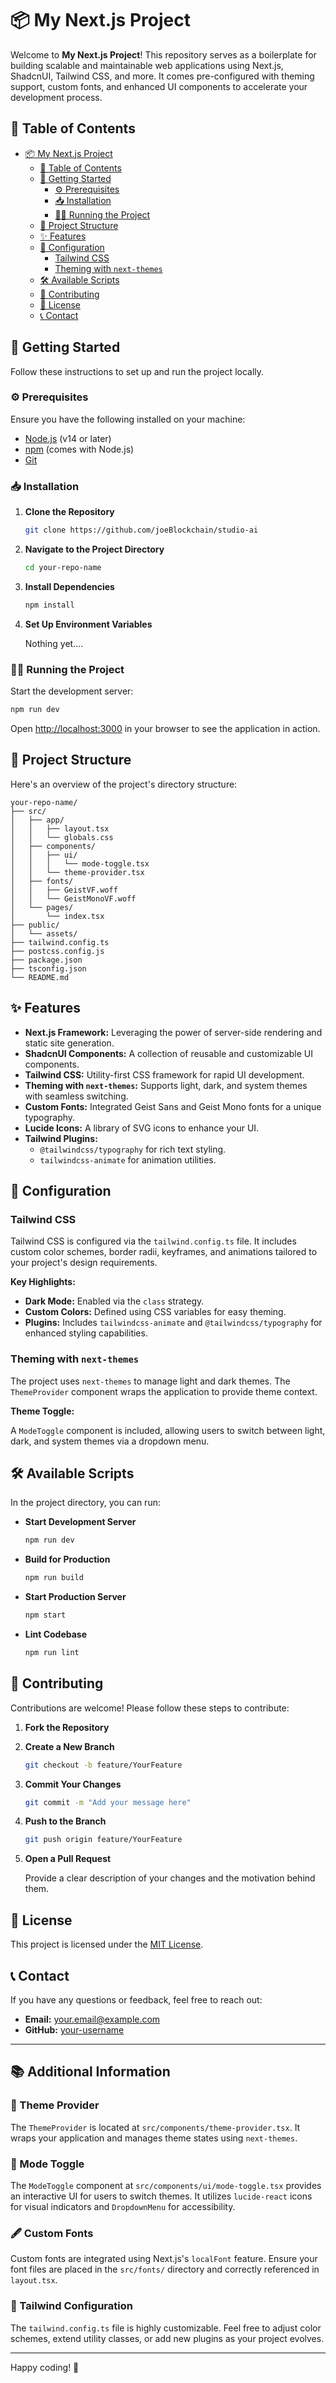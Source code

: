 # 📦 My Next.js Project

Welcome to **My Next.js Project**! This repository serves as a boilerplate for building scalable and maintainable web applications using Next.js, ShadcnUI, Tailwind CSS, and more. It comes pre-configured with theming support, custom fonts, and enhanced UI components to accelerate your development process.

## 📖 Table of Contents

- [📦 My Next.js Project](#-my-nextjs-project)
  - [📖 Table of Contents](#-table-of-contents)
  - [🚀 Getting Started](#-getting-started)
    - [⚙️ Prerequisites](#️-prerequisites)
    - [📥 Installation](#-installation)
    - [🧑‍💻 Running the Project](#‍-running-the-project)
  - [📂 Project Structure](#-project-structure)
  - [✨ Features](#-features)
  - [🔧 Configuration](#-configuration)
    - [Tailwind CSS](#tailwind-css)
    - [Theming with `next-themes`](#theming-with-next-themes)
  - [🛠️ Available Scripts](#️-available-scripts)
  - [🤝 Contributing](#-contributing)
  - [📜 License](#-license)
  - [📞 Contact](#-contact)

## 🚀 Getting Started

Follow these instructions to set up and run the project locally.

### ⚙️ Prerequisites

Ensure you have the following installed on your machine:

- [Node.js](https://nodejs.org/en/) (v14 or later)
- [npm](https://www.npmjs.com/) (comes with Node.js)
- [Git](https://git-scm.com/)

### 📥 Installation

1. **Clone the Repository**

   ```bash
   git clone https://github.com/joeBlockchain/studio-ai
   ```

2. **Navigate to the Project Directory**

   ```bash
   cd your-repo-name
   ```

3. **Install Dependencies**

   ```bash
   npm install
   ```

4. **Set Up Environment Variables**

   Nothing yet....


### 🧑‍💻 Running the Project

Start the development server:

```bash
npm run dev
```

Open [http://localhost:3000](http://localhost:3000) in your browser to see the application in action.

## 📂 Project Structure

Here's an overview of the project's directory structure:

```
your-repo-name/
├── src/
│   ├── app/
│   │   ├── layout.tsx
│   │   └── globals.css
│   ├── components/
│   │   ├── ui/
│   │   │   └── mode-toggle.tsx
│   │   └── theme-provider.tsx
│   ├── fonts/
│   │   ├── GeistVF.woff
│   │   └── GeistMonoVF.woff
│   └── pages/
│       └── index.tsx
├── public/
│   └── assets/
├── tailwind.config.ts
├── postcss.config.js
├── package.json
├── tsconfig.json
└── README.md
```

## ✨ Features

- **Next.js Framework:** Leveraging the power of server-side rendering and static site generation.
- **ShadcnUI Components:** A collection of reusable and customizable UI components.
- **Tailwind CSS:** Utility-first CSS framework for rapid UI development.
- **Theming with `next-themes`:** Supports light, dark, and system themes with seamless switching.
- **Custom Fonts:** Integrated Geist Sans and Geist Mono fonts for a unique typography.
- **Lucide Icons:** A library of SVG icons to enhance your UI.
- **Tailwind Plugins:**
  - `@tailwindcss/typography` for rich text styling.
  - `tailwindcss-animate` for animation utilities.

## 🔧 Configuration

### Tailwind CSS

Tailwind CSS is configured via the `tailwind.config.ts` file. It includes custom color schemes, border radii, keyframes, and animations tailored to your project's design requirements.

**Key Highlights:**

- **Dark Mode:** Enabled via the `class` strategy.
- **Custom Colors:** Defined using CSS variables for easy theming.
- **Plugins:** Includes `tailwindcss-animate` and `@tailwindcss/typography` for enhanced styling capabilities.

### Theming with `next-themes`

The project uses `next-themes` to manage light and dark themes. The `ThemeProvider` component wraps the application to provide theme context.

**Theme Toggle:**

A `ModeToggle` component is included, allowing users to switch between light, dark, and system themes via a dropdown menu.

## 🛠️ Available Scripts

In the project directory, you can run:

- **Start Development Server**

  ```bash
  npm run dev
  ```

- **Build for Production**

  ```bash
  npm run build
  ```

- **Start Production Server**

  ```bash
  npm start
  ```

- **Lint Codebase**

  ```bash
  npm run lint
  ```

## 🤝 Contributing

Contributions are welcome! Please follow these steps to contribute:

1. **Fork the Repository**

2. **Create a New Branch**

   ```bash
   git checkout -b feature/YourFeature
   ```

3. **Commit Your Changes**

   ```bash
   git commit -m "Add your message here"
   ```

4. **Push to the Branch**

   ```bash
   git push origin feature/YourFeature
   ```

5. **Open a Pull Request**

   Provide a clear description of your changes and the motivation behind them.

## 📜 License

This project is licensed under the [MIT License](LICENSE).

## 📞 Contact

If you have any questions or feedback, feel free to reach out:

- **Email:** your.email@example.com
- **GitHub:** [your-username](https://github.com/your-username)

---

## 📚 Additional Information

### 📘 Theme Provider

The `ThemeProvider` is located at `src/components/theme-provider.tsx`. It wraps your application and manages theme states using `next-themes`.

### 🎨 Mode Toggle

The `ModeToggle` component at `src/components/ui/mode-toggle.tsx` provides an interactive UI for users to switch themes. It utilizes `lucide-react` icons for visual indicators and `DropdownMenu` for accessibility.

### 🖋️ Custom Fonts

Custom fonts are integrated using Next.js's `localFont` feature. Ensure your font files are placed in the `src/fonts/` directory and correctly referenced in `layout.tsx`.

### 📐 Tailwind Configuration

The `tailwind.config.ts` file is highly customizable. Feel free to adjust color schemes, extend utility classes, or add new plugins as your project evolves.

---

Happy coding! 🚀